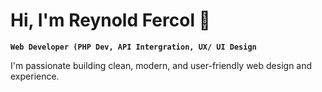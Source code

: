 # Hi, I'm Reynold Fercol 👋

**`Web Developer (PHP Dev, API Intergration, UX/ UI Design`**

I'm passionate building clean, modern, and user-friendly web design and experience.
